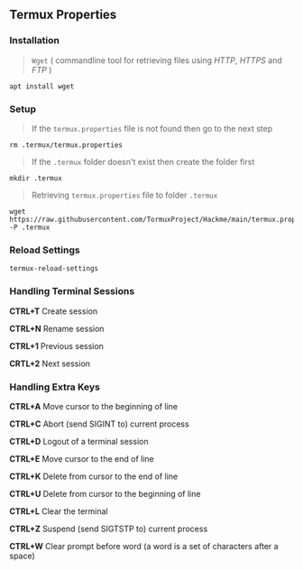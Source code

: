 ## Termux Properties

### Installation

> `Wget` ( commandline tool for retrieving files using _HTTP_, _HTTPS_ and _FTP_ )
```
apt install wget
```

### Setup

> If the `termux.properties` file is not found then go to the next step

```
rm .termux/termux.properties
```

> If the `.termux` folder doesn't exist then create the folder first

```
mkdir .termux
```

> Retrieving ``termux.properties`` file to folder `.termux`
```
wget https://raw.githubusercontent.com/TormuxProject/Hackme/main/termux.properties/config/termux.properties -P .termux
```

### Reload Settings
```
termux-reload-settings
```

### Handling Terminal Sessions

__CTRL+T__ Create session

__CTRL+N__ Rename session

__CTRL+1__ Previous session

__CRTL+2__ Next session

### Handling Extra Keys

__CTRL+A__  Move cursor to the beginning of line

__CTRL+C__  Abort (send SIGINT to) current process

__CTRL+D__  Logout of a terminal session

__CTRL+E__  Move cursor to the end of line

__CTRL+K__  Delete from cursor to the end of line

__CTRL+U__  Delete from cursor to the beginning of line

__CTRL+L__  Clear the terminal

__CTRL+Z__  Suspend (send SIGTSTP to) current process

__CTRL+W__  Clear prompt before word (a word is a set of characters after a space)
